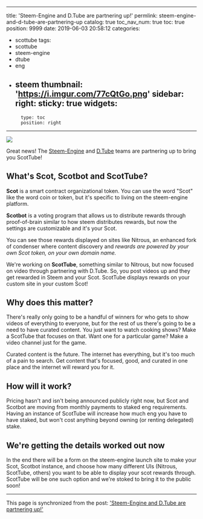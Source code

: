 
---
title: 'Steem-Engine and D.Tube are partnering up!'
permlink: steem-engine-and-d-tube-are-partnering-up
catalog: true
toc_nav_num: true
toc: true
position: 9999
date: 2019-06-03 20:58:12
categories:
- scottube
tags:
- scottube
- steem-engine
- dtube
- eng
- steem
thumbnail: 'https://i.imgur.com/77cQtGo.png'
sidebar:
    right:
        sticky: true
widgets:
    -
        type: toc
        position: right
---


![](https://i.imgur.com/77cQtGo.png)

Great news!  The [Steem-Engine](https://steem-engine.com) and [D.Tube](https://steem-engine.com) teams are partnering up to bring you ScotTube!

## What's Scot, Scotbot and ScotTube?

**Scot** is a smart contract organizational token.  You can use the word "Scot" like the word coin or token, but it's specific to living on the steem-engine platform.

**Scotbot** is a voting program that allows us to distribute rewards through proof-of-brain similar to how steem distributes rewards, but now the settings are customizable and it's your Scot.

You can see those rewards displayed on sites like Nitrous, an enhanced fork of condenser where content discovery and *rewards are powered by your own Scot token, on your own domain name.*

We're working on **ScotTube**, something similar to Nitrous, but now focused on video through partnering with D.Tube.  So, you post videos up and they get rewarded in Steem and your Scot.  ScotTube displays rewards on your custom site in your custom Scot!

## Why does this matter?

There's really only going to be a handful of winners for who gets to show videos of everything to everyone, but for the rest of us there's going to be a need to have curated content.  You just want to watch cooking shows?  Make a ScotTube that focuses on that.  Want one for a particular game?  Make a video channel just for the game.

Curated content is the future.  The internet has everything, but it's too much of a pain to search.  Get content that's focused, good, and curated in one place and the internet will reward you for it.

## How will it work?

Pricing hasn't and isn't being announced publicly right now, but Scot and Scotbot are moving from monthly payments to staked eng requirements.  Having an instance of ScotTube will increase how much eng you have to have staked, but won't cost anything beyond owning (or renting delegated) stake.

## We're getting the details worked out now

In the end there will be a form on the steem-engine launch site to make your Scot, Scotbot instance, and choose how many different UIs (Nitrous, ScotTube, others) you want to be able to display your scot rewards through.  ScotTube will be one such option and we're stoked to bring it to the public soon!

- - -

This page is synchronized from the post: ['Steem-Engine and D.Tube are partnering up!'](https://steemit.com/@aggroed/steem-engine-and-d-tube-are-partnering-up)
